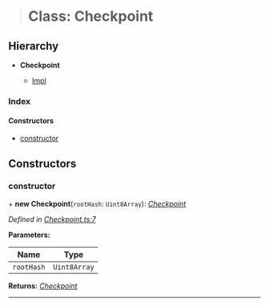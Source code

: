 > # Class: Checkpoint

## Hierarchy

* **Checkpoint**

  * [Impl](_impl_.impl.md)

### Index

#### Constructors

* [constructor](_checkpoint_.checkpoint.md#constructor)

## Constructors

###  constructor

\+ **new Checkpoint**(`rootHash`: `Uint8Array`): *[Checkpoint](_checkpoint_.checkpoint.md)*

*Defined in [Checkpoint.ts:7](url)*

**Parameters:**

Name | Type |
------ | ------ |
`rootHash` | `Uint8Array` |

**Returns:** *[Checkpoint](_checkpoint_.checkpoint.md)*

___